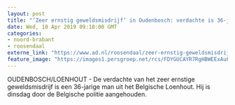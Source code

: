 ```yaml
---
layout: post
title: "‘Zeer ernstig geweldsmisdrijf’ in Oudenbosch: verdachte is 36-jarige man uit Loenhout"
date: Wed, 10 Apr 2019 09:10:00 GMT
categories: 
- noord-brabant 
- roosendaal 
externe_link: "https://www.ad.nl/roosendaal/zeer-ernstig-geweldsmisdrijf-in-oudenbosch-verdachte-is-36-jarige-man-uit-loenhout~accc622a/"
feature_image: "https://images1.persgroep.net/rcs/FDYGUCAYR7RgHBWEExAuFDlyO2c/diocontent/108237522/_fitwidth/400/?appId=21791a8992982cd8da851550a453bd7f&quality=0.7"
---
```


OUDENBOSCH/LOENHOUT - De verdachte van het zeer ernstige geweldsmisdrijf is een 36-jarige man uit het Belgische Loenhout. Hij is dinsdag door de Belgische politie aangehouden.
